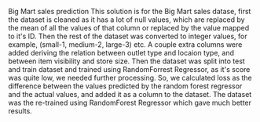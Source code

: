Big Mart sales prediction
This solution is for the Big Mart sales datase, first the dataset is cleaned as it has a lot of null values, which are replaced by the mean of all the values of that column or replaced by the value mapped to it's ID. Then the rest of the dataset was converted to integer values, for example, (small-1, medium-2, large-3) etc. A couple extra columns were added deriving the relation between outlet type and locaion type, and between item visibility and store size. Then the dataset was split into test and train dataset and trained using RandomForrest Regressor, as it's score was quite low, we needed further processing. So, we calculated loss as the difference between the values predicted by the random forest regressor and the actual values, and added  it as a column to the dataset. The dataset was the re-trained using RandomForest Regressor which gave much better results.
